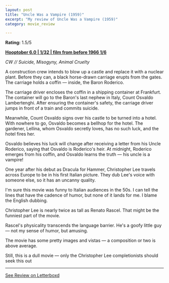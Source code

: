 ```yaml
---
layout: post
title: "Uncle Was a Vampire (1959)"
excerpt: "My review of Uncle Was a Vampire (1959)"
category: movie_review

---
```


**Rating:** 1.5/5

<b><a href="https://boxd.it/pPVYg/detail" rel="nofollow">Hooptober 6.0 | 1/32 | film from before 1966 1/6</a></b>

<i>CW // Suicide, Misogyny, Animal Cruelty</i>

A construction crew intends to blow up a castle and replace it with a nuclear plant. Before they can, a black horse-drawn carriage erupts from the gates.  The carriage holds a coffin — inside, the Baron Roderico.

The carriage driver encloses the coffin in a shipping container at Frankfurt. The container will go to the Baron's last nephew in Italy, Count Osvaldo Lambertenghi. After ensuring the container's safety, the carriage driver jumps in front of a train and commits suicide.

Meanwhile, Count Osvaldo signs over his castle to be turned into a hotel. With nowhere to go, Osvaldo becomes a bellhop for the hotel. The gardener, Lellina, whom Osvaldo secretly loves, has no such luck, and the hotel fires her.

Osvaldo believes his luck will change after receiving a letter from his Uncle Roderico, saying that Osvaldo is Roderico's heir. At midnight, Roderico emerges from his coffin, and Osvaldo learns the truth — his uncle is a vampire!

One year after his debut as Dracula for Hammer, Christopher Lee travels across Europe to be in his first Italian picture. They dub Lee's voice with someone else, so it has an uncanny quality.

I'm sure this movie was funny to Italian audiences in the 50s. I can tell the lines that have the cadence of humor, but none of it lands for me. I blame the English dubbing.

Christopher Lee is nearly twice as tall as Renato Rascel. That might be the funniest part of the movie.

Rascel's physicality transcends the language barrier. He's a goofy little guy — not my sense of humor, but amusing.

The movie has some pretty images and vistas — a composition or two is above average.

Still, this is a dull movie — only the Christopher Lee completionists should seek this out

<hr>

[See Review on Letterboxd](https://boxd.it/5X4blX)
